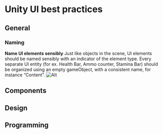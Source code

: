 
# Unity UI best practices
## General
### Naming
__Name UI elements sensibly__
Just like objects in the scene, UI elements should be named sensibly with an indicator of the element type.
Every separate UI entity (for ex. Health Bar, Ammo counter, Stamina Bar) should be organized using an empty gameObject, with a consistent name, for instance “Content”.
![Alt](element_naming.jpg)
## Components
## Design
## Programming

<!--stackedit_data:
eyJoaXN0b3J5IjpbMTQyMTA3NjU3MywtMTIzNTgxMTA0NywtMT
g0NDk0MTkyXX0=
-->